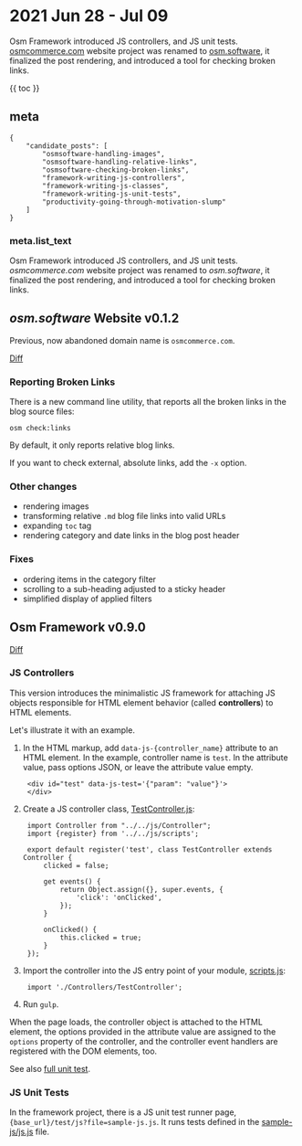 # 2021 Jun 28 - Jul 09

Osm Framework introduced JS controllers, and JS unit tests. [osmcommerce.com](https://osm.software/) website project was renamed to [osm.software](https://osm.software/), it finalized the post rendering, and introduced a tool for checking broken links.  
 
{{ toc }}

## meta

    {
        "candidate_posts": [
            "osmsoftware-handling-images",
            "osmsoftware-handling-relative-links",
            "osmsoftware-checking-broken-links",
            "framework-writing-js-controllers",
            "framework-writing-js-classes",
            "framework-writing-js-unit-tests",
            "productivity-going-through-motivation-slump"
        ]
    }

### meta.list_text

Osm Framework introduced JS controllers, and JS unit tests. *osmcommerce.com*
website project was renamed to *osm.software*, it
finalized the post rendering, and introduced a tool for checking broken links.

## *osm.software* Website v0.1.2

Previous, now abandoned domain name is `osmcommerce.com`. 

[Diff](https://github.com/osmphp/osmsoftware-website/compare/v0.1.1...v0.1.2)

### Reporting Broken Links

There is a new command line utility, that reports all the broken links in the blog
source files:

    osm check:links
    
By default, it only reports relative blog links. 

If you want to check external, absolute links, add the `-x` option.

### Other changes

* rendering images
* transforming relative `.md` blog file links into valid URLs
* expanding `toc` tag
* rendering category and date links in the blog post header

### Fixes

* ordering items in the category filter
* scrolling to a sub-heading adjusted to a sticky header
* simplified display of applied filters    

## Osm Framework v0.9.0

[Diff](https://github.com/osmphp/framework/compare/v0.8.4...v0.9.0)

### JS Controllers

This version introduces the minimalistic JS framework for attaching JS objects 
responsible for HTML element behavior (called **controllers**) to HTML elements.

Let's illustrate it with an example. 

1. In the HTML markup, add `data-js-{controller_name}` attribute to an HTML element. In the example, controller name is `test`. In the attribute value, pass options JSON, or leave the attribute value empty. 
    
        <div id="test" data-js-test='{"param": "value"}'>
        </div>
 
2. Create a JS controller class, [TestController.js](https://github.com/osmphp/framework/blob/HEAD/themes/_front__tailwind_samples/js/sample-js/Controllers/TestController.js):

        import Controller from "../../js/Controller";
        import {register} from '../../js/scripts';
        
        export default register('test', class TestController extends Controller {
            clicked = false;
        
            get events() {
                return Object.assign({}, super.events, {
                    'click': 'onClicked',
                });
            }
        
            onClicked() {
                this.clicked = true;
            }
        });

3. Import the controller into the JS entry point of your module, [scripts.js](https://github.com/osmphp/framework/blob/HEAD/themes/_front__tailwind_samples/js/sample-js/scripts.js):

        import './Controllers/TestController';

4. Run `gulp`.

When the page loads, the controller object is attached to the HTML element, the options
provided in the attribute value are assigned to the `options` property of the controller, and the controller event handlers are registered with the DOM elements, too. 

See also [full unit test](https://github.com/osmphp/framework/blob/HEAD/themes/_front__tailwind_samples/files/sample-js/js.js).

### JS Unit Tests

In the framework project, there is a JS unit test runner page, `{base_url}/test/js?file=sample-js.js`. It runs tests defined in the [sample-js/js.js](https://github.com/osmphp/framework/blob/HEAD/themes/_front__tailwind_samples/files/sample-js/js.js) file.